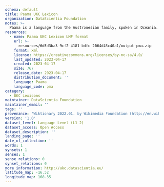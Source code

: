 ```yaml
---
schema: default
title: Paama UKC Lexicon
organization: DataScientia Foundation
notes: >-
  Paama is a language from the Austronesian family, spoken in Oceania. The UKC Lexicon of Paama is represented as a lexico-semantic network. It consists of words, word senses, synsets, as well as sense-level and synset-level relationships.
resources:
  - name: Paama UKC Lexicon LMF format
    url: >-
      resources/6d5d3ba3-9cf2-4181-bdfc-2064d43c40a1/output-pma.zip
    format: xml
    license: https://creativecommons.org/licenses/by-nc-sa/4.0/
    last_updated: 2023-04-17
    created: 2023-04-17
    size: 767
    release_date: 2023-04-17
    distribution_document: ''
    language: Paama
    language_code: pma
category:
  - UKC Lexicons
maintainer: DataScientia Foundation
maintainer_email: ''
tags: ''
provenance: 'Wiktionary 2022.01. by Wikimedia Foundation (http://en.wiktionary.org); Princeton WordNet 2.1 by Princeton University (https://wordnet.princeton.edu)'
version: '1.0'
dataset_level: Language Level (L1-2)
dataset_access: Open Access
dataset_description: ''
landing_page: ''
date_of_collection: ''
words: 1
synsets: 1
senses: 1
sense_relations: 0
synset_relations: 0
more_information: http://ukc.datascientia.eu/
latitude_map: -16.52
longitude_map: 168.35
---
```

